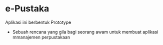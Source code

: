 # e-Pustaka
Aplikasi ini berbentuk Prototype
- Sebuah rencana yang gila bagi seorang awam untuk membuat aplikasi mmanajemen perpustakaan
